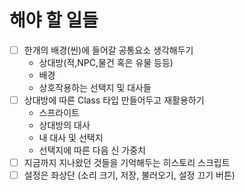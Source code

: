 # 해야 할 일들

- [ ] 한개의 배경(씬)에 들어갈 공통요소 생각해두기   
    - 상대방(적,NPC,물건 혹은 유물 등등)
    - 배경
    - 상호작용하는 선택지 및 대사들
- [ ] 상대방에 따른 Class 타입 만들어두고 재활용하기
    - 스프라이트
    - 상대방의 대사
    - 내 대사 및 선택지
    - 선택지에 따른 다음 신 가중치
- [ ] 지금까지 지나왔던 것들을 기억해두는 히스토리 스크립트
- [ ] 설정은 좌상단 (소리 크기, 저장, 불러오기, 설정 끄기 버튼)